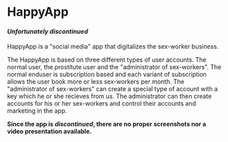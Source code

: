 # HappyApp

#### _Unfortunately discontinued_

HappyApp is a "social media" app that digitalizes the sex-worker business.

The HappyApp is based on three different types of user accounts. The normal user, the prostitute user and the "administrator of sex-workers". The normal enduser is subscription based and each variant of subscription allows the user book more or less sex-workers per month. The "administrator of sex-workers" can create a special type of account with a key which he or she recieves from us. The administrator can then create accounts for his or her sex-workers and control their accounts and marketing in the app.

**Since the app is _discontinued_, there are no proper screenshots nor a video presentation available.**
